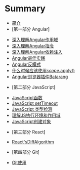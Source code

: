 # Summary

* [简介](README.md)
* [第一部分 Angular]
 - [深入理解Angular作用域](Angular/深入理解Angular作用域.md)
 - [深入理解Angular指令](Angular/深入理解Angular指令.md)
 - [深入理解Angular依赖注入](Angular/深入理解Angular依赖注入.md)
 - [Angular最佳实践](Angular/Angular最佳实践.md)
 - [Angular反模式](Angular/Angular反模式.md)
 - [什么时候应该使用$scope.$apply()](Angular/什么时候应该使用$scope.$apply.md)
 - [Angular浏览器插件Batarang](Angular/Angular浏览器插件Batarang.md)
* [第二部分 JavaScript]
 - [JavaScript函数](JavaScript/JavaScriptFunction.md)
 - [JavaScript setTimeout](JavaScript/setTimeout.md)
 - [JavaScript 类型检测](JavaScript/JavaScript类型检测.md)
 - [理解JS执行环境和作用域](JavaScript/理解JS执行环境和作用域.md)
 - [JavaScript创建对象](JavaScript/JavaScript创建对象.md)
* [第三部分 React]
 - [React'sDiffAlgorithm](React/React'sDiffAlgorithm.md)
* [第四部分 Git]
 - [Git使用](git/Git使用.md)
